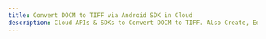 ---title: Convert DOCM to TIFF via Android SDK in Clouddescription: Cloud APIs & SDKs to Convert DOCM to TIFF. Also Create, Edit & Render Microsoft Word & OpenOffice documents in the Cloud.---